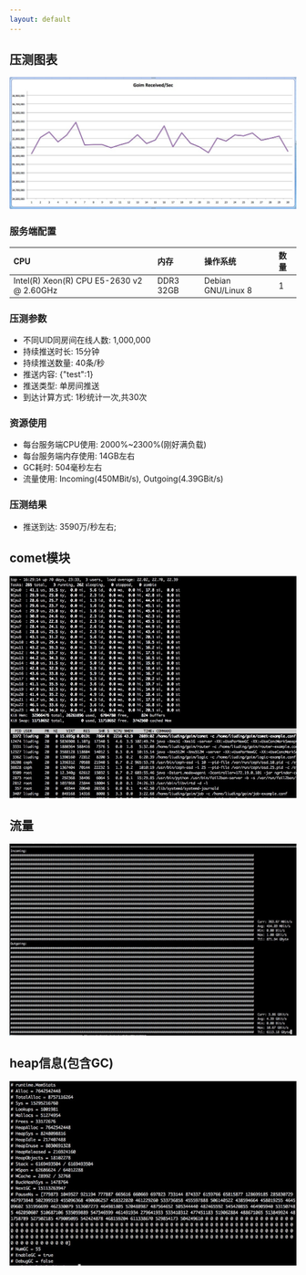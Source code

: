 ```yaml
---
layout: default
---
```


## 压测图表
![benchmark](benchmark.jpg)

### 服务端配置

| CPU | 内存 | 操作系统 | 数量 |
|:----|:-----|:---------|:-----|
| Intel(R) Xeon(R) CPU E5-2630 v2 @ 2.60GHz  | DDR3 32GB | Debian GNU/Linux 8 | 1 |

### 压测参数
* 不同UID同房间在线人数: 1,000,000
* 持续推送时长: 15分钟
* 持续推送数量: 40条/秒
* 推送内容: {"test":1}
* 推送类型: 单房间推送
* 到达计算方式: 1秒统计一次,共30次

### 资源使用
* 每台服务端CPU使用: 2000%~2300%(刚好满负载)
* 每台服务端内存使用: 14GB左右
* GC耗时: 504毫秒左右
* 流量使用: Incoming(450MBit/s), Outgoing(4.39GBit/s)

### 压测结果
* 推送到达: 3590万/秒左右;

## comet模块
![benchmark-comet](benchmark-comet.jpg)

## 流量
![benchmark-flow](benchmark-flow.jpg)

## heap信息(包含GC)
![benchmark-flow](benchmark-heap.jpg)
